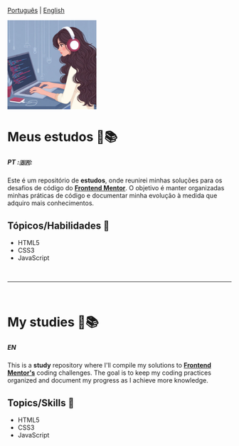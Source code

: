 [Português](#PT) | [English](#en)

<img src="./img.jpg" width=200px>

# Meus estudos 📝📚

##### PT :🇧🇷:

Este é um repositório de <strong>estudos</strong>, onde reunirei minhas soluções para os desafios de código do <strong>[Frontend Mentor](https://www.frontendmentor.io/challenges)</strong>. O objetivo é manter organizadas minhas práticas de código e documentar minha evolução à medida que adquiro mais conhecimentos.

## Tópicos/Habilidades 🚀

- HTML5
- CSS3
- JavaScript

<br>
<hr>
<br>

# My studies 📝📚

##### EN

This is a <strong>study</strong> repository where I'll compile my solutions to <strong>[Frontend Mentor's](https://www.frontendmentor.io/challenges)</strong> coding challenges. The goal is to keep my coding practices organized and document my progress as I achieve more knowledge.

## Topics/Skills 🚀

- HTML5 
- CSS3 
- JavaScript 
